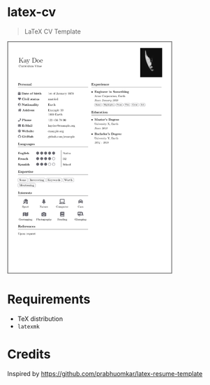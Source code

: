 # latex-cv

> LaTeX CV Template

<img alt="Preview" width="75%" src="./preview.jpg" />

# Requirements

- TeX distribution
- `latexmk`

# Credits

Inspired by https://github.com/prabhuomkar/latex-resume-template

